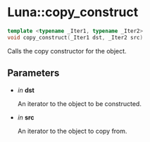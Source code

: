 # Luna::copy_construct

```c++
template <typename _Iter1, typename _Iter2>
void copy_construct(_Iter1 dst, _Iter2 src)
```

Calls the copy constructor for the object. 



## Parameters
* *in* **dst**

    An iterator to the object to be constructed. 

* *in* **src**

    An iterator to the object to copy from. 

